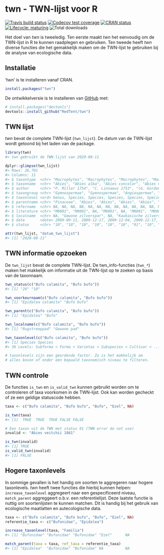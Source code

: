 
<!-- README.md is generated from README.Rmd. Please edit that file -->

# twn - TWN-lijst voor R

<!-- badges: start -->

[![Travis build
status](https://travis-ci.org/RedTent/twn.svg?branch=master)](https://travis-ci.org/RedTent/twn)
[![Codecov test
coverage](https://codecov.io/gh/RedTent/twn/branch/master/graph/badge.svg)](https://codecov.io/gh/RedTent/twn?branch=master)
[![CRAN
status](https://www.r-pkg.org/badges/version/twn)](https://CRAN.R-project.org/package=twn)
[![Lifecycle:
maturing](https://img.shields.io/badge/lifecycle-maturing-blue.svg)](https://www.tidyverse.org/lifecycle/#maturing)
![Total downloads](https://cranlogs.r-pkg.org/badges/grand-total/twn)
<!-- badges: end -->

Het doel van *twn* is tweeledig. Ten eerste maakt *twn* het eenvoudig om
de TWN-lijst in R te kunnen raadplegen en gebruiken. Ten tweede heeft
*twn* diverse functies die het gemakkelijk maken om de TWN-lijst te
gebruiken bij de analyse van ecologische data.

## Installatie

‘twn’ is te installeren vanaf CRAN.

``` r
install.packages("twn")
```

De ontwikkelversie is te installeren van
[GitHub](https://github.com/Redtent/twn) met:

``` r
# install.packages("devtools")
devtools::install_github("RedTent/twn")
```

## TWN lijst

*twn* bevat de complete TWN-lijst (`twn_lijst`). De datum van de
TWN-lijst wordt getoond bij het laden van de package.

``` r
library(twn)
#> twn gebruikt de TWN-lijst van 2020-08-11

dplyr::glimpse(twn_lijst)
#> Rows: 26,701
#> Columns: 11
#> $ taxontype  <chr> "Macrophytes", "Macrophytes", "Macrophytes", "Macrophyte...
#> $ taxonname  <chr> "Abies", "Abies alba", "Abies concolor", "Abies nordmann...
#> $ author     <chr> "P. Miller 1754", "C. Linnaeus 1753", "(G. Gordon et R. ...
#> $ taxongroup <chr> "Gymnospermae", "Gymnospermae", "Angiospermae", "Gymnosp...
#> $ taxonlevel <ord> Genus, Species, Species, Species, Species, Species, Spec...
#> $ parentname <chr> "Pinaceae", "Abies", "Abies", "Abies", "Abies", "Abies",...
#> $ refername  <chr> NA, NA, NA, NA, NA, NA, NA, NA, NA, NA, NA, NA, NA, NA, ...
#> $ literature <chr> "M0001", "M0001", NA, "M0001", NA, "M0001", "M0001", "I0...
#> $ localname  <chr> NA, "Gewone zilverspar", NA, "Kaukasische zilverspar", N...
#> $ date       <date> 2009-09-11, 2009-12-17, 2009-12-04, 2009-12-17, 2009-12...
#> $ status     <chr> "10", "10", "10", "10", "10", "10", "91", "10", "10", "1...

attr(twn_lijst, "datum_twn_lijst")
#> [1] "2020-08-11"
```

## TWN informatie opzoeken

De `twn_lijst` bevat de complete TWN-lijst. De twn\_info-functies
(`twn_*`) maken het makkelijk om informatie uit de TWN-lijst op te
zoeken op basis van de taxonnaam.

``` r
twn_status(c("Bufo calamita", "Bufo bufo"))
#> [1] "20" "10"

twn_voorkeurnaam(c("Bufo calamita", "Bufo bufo"))
#> [1] "Epidalea calamita" "Bufo bufo"

twn_parent(c("Bufo calamita", "Bufo bufo"))
#> [1] "Epidalea" "Bufo"

twn_localname(c("Bufo calamita", "Bufo bufo"))
#> [1] "Rugstreeppad" "Gewone pad"

twn_taxonlevel(c("Bufo calamita", "Bufo bufo"))
#> [1] Species Species
#> 36 Levels: Subforma < Forma < Varietas < Subspecies < Cultivar < ... < Superimperium

# taxonlevels zijn een geordende factor. Zo is het makkelijk om 
# alles boven of onder een bepaald taxonomisch niveau te filteren.
```

## TWN controle

De functies `is_twn` en `is_valid_twn` kunnen gebruikt worden om te
controleren of taxa voorkomen in de TWN-lijst. Ook kan worden gecheckt
of ze een geldige statuscode hebben.

``` r
taxa <- c("Bufo calamita", "Bufo bufo", "Bufo", "Ezel", NA)

is_twn(taxa)
#> [1]  TRUE  TRUE  TRUE FALSE FALSE

# Een taxon uit de TWN met status 91 (TWN error do not use)
invalid <- "Abies veitchii 1861"

is_twn(invalid)
#> [1] TRUE
is_valid_twn(invalid)
#> [1] FALSE
```

## Hogere taxonlevels

In sommige gevallen is het handig om soorten te aggregeren naar hogere
taxonlevels. *twn* heeft twee functies die hierbij kunnen helpen:
`increase_taxonlevel` aggregeert naar een gespecificeerd niveau,
`match_parent` aggreggeert o.b.v. een referentielijst. Deze laatste
functie is nuttig om soortenlijsten te kunnen matchen. Dit is handig bij
het gebruik van ecologische maatlatten en autecologische data.

``` r
taxa <- c("Bufo calamita", "Bufo bufo", "Bufo", "Ezel", NA)
referentie_taxa <- c("Bufonidae", "Epidalea")

increase_taxonlevel(taxa, "Familia")
#> [1] "Bufonidae" "Bufonidae" "Bufonidae" "Ezel"      NA

match_parent(taxa = taxa, ref_taxa = referentie_taxa)
#> [1] "Epidalea"  "Bufonidae" "Bufonidae" NA          NA
```
